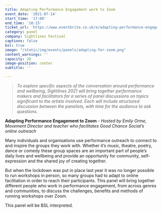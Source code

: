 ```yaml
---
title: Adapting Performance Engagement work to Zoom
event_date: '2021-07-14'
start_time: '17:00'
end_time: '18:15'
ticket_url: 'https://www.eventbrite.co.uk/e/adapting-performance-engagement-work-to-zoom-sightlines-panel-discussions-tickets-162472474545'
category: panel
company: Sightlines Festival
captions: false
bsl: true
image: "/static/img/events/panels/adapting-for-zoom.png"
content_warnings: ''
capacity: 20
image-position: center
subtitle: ''

---
```

> _To explore specific aspects of the conversation around performance and wellbeing, Sightlines 2021 will bring together performance makers and facilitators for a series of panel discussions on topics significant to the artists involved. Each will include structured discussion between the panelists, with time for the audience to ask questions._ 

**Adapting Performance Engagement to Zoom** - _Hosted by Emily Orme, Movement Director and teacher who facilitates Good Chance Social’s online outreach_ 

Many individuals and organisations use performance outreach to connect to and inspire the groups they work with. Whether it’s music, theatre, poetry, dance or comedy these group spaces are an important part of people’s daily lives and wellbeing and provide an opportunity for community, self-expression and the shared joy of creating together. 

But when the lockdown was put in place last year it was no longer possible to run workshops in person, so many groups had to adapt to online facilitation in order to reach their participants. This panel will bring together different people who work in performance engagement, from across genres and communities, to discuss the challenges, benefits and methods of running workshops over Zoom. 

This panel will be BSL interpreted.